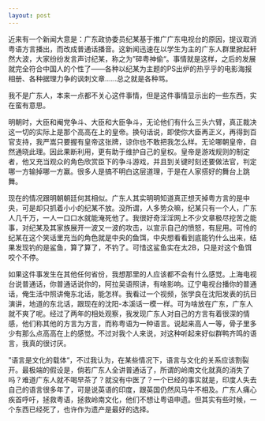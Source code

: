 ```yaml
---
layout: post
---
```

近来有一个新闻大意是：广东政协委员纪某基于推广广东电视台的原因，提议取消粤语方言播出，而改成普通话播音。这新闻迅速在以学生为主的广东人群里掀起轩然大波，大家纷纷发言声讨纪某，称之为”碎粤神偷“。事情就是这样，之后的发展就完全符合中国人的个性了——各种以纪某为主题的PS出炉的热乎乎的电影海报相册、各种据理力争的讽刺文章……总之就是各种骂。

我不是广东人，本来一点都不关心这件事情，但是这件事情显示出的一些东西，实在蛮有意思。

明朝时，大臣和阉党争斗、大臣和大臣争斗，无论他们有什么三头六臂，真正裁决这一切的实际上是那个高高在上的皇帝。换句话说，即使你大臣再正义，再得到百官支持，我严嵩只要握有皇帝这张牌，谅你也不敢把我怎么样。无论哪朝皇帝，自然通晓此理。因此果断利用，更有助于维护自己的皇权。皇帝是游戏规则的制定者，他又充当观众的角色欣赏臣下的争斗游戏，并且到关键时刻还要做法官，判定哪一方输掉哪一方赢。很多人是搞不明白这层道理，于是在人家搭好的舞台上跳舞。

现在的情况跟明朝朝廷何其相似。广东人其实明明知道真正想灭掉粤方言的是中央，可是却只抓着小小的纪某不放。没所谓，人多势众嘛，纪某只有一个人，广东人几千万，一人一口口水就能淹死他了。我很好奇淫淫网上不少文章极尽挖苦之能事，对纪某及其家族展开一波又一波的攻击，以宣示自己的愤怒，有屁用。可怜的纪某在这个笑话里充当的角色就是中央的鱼饵，中央想看看到底能钓什么出来，结果发现钓的是鲨鱼，算了算了，不钓了。可惜这鲨鱼实在太2B，只是对这个鱼饵咬个不停。

如果这件事发生在其他任何省份，我想那里的人应该都不会有什么感觉。上海电视台说普通话，你普通话说你的，阿拉吴语照讲，有啥影响。辽宁电视台播你的普通话，俺生活中照讲俺东北话，能怎样。我看过一个视频，张学良在沈阳发表的抗日演讲，地道的东北话，跟现在的沈阳-本溪话一模一样。可为啥放在广东，广东人就不爽了呢。经过了两年的相处观察，我发现广东人对自己的方言有着很深的情感，他们称其他的方言为方言，而称粤语为一种语言。说起来高人一等，骨子里多少有那么点高高在上的感觉。不过对我个人来说，对这种听起来好似群鸭齐鸣的语言，我真的很讨厌。

”语言是文化的载体“，不过我认为，在某些情况下，语言与文化的关系应该割裂开。最极端的假设是，倘若广东人全讲普通话了，所谓的岭南文化就真的消失了吗？难道广东人就不喝早茶了？就没有中医了？一个已经的事实就是，印度人失去自己的语言很多年了，可是说英语的印度，跟英国仍然风马牛不相及。广东人痛心疾首呼吁，拯救粤语，拯救岭南文化，他们不想让粤语申遗。但其实有些时候，一个东西已经死了，也许作为遗产是最好的选择。